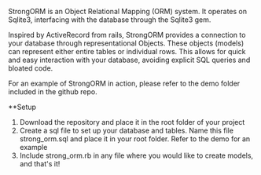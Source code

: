StrongORM is an Object Relational Mapping (ORM) system. It operates on Sqlite3, interfacing with the database through the Sqlite3 gem.

Inspired by ActiveRecord from rails, StrongORM provides a connection to your database through representational Objects. These objects (models) can represent either entire tables or individual rows. This allows for quick and easy interaction with your database, avoiding explicit SQL queries and bloated code.

For an example of StrongORM in action, please refer to the demo folder included in the github repo.

**Setup
1) Download the repository and place it in the root folder of your project
2) Create a sql file to set up your database and tables. Name this file strong_orm.sql and place it in your root folder. Refer to the demo for an example
3) Include strong_orm.rb in any file where you would like to create models, and that's it!
